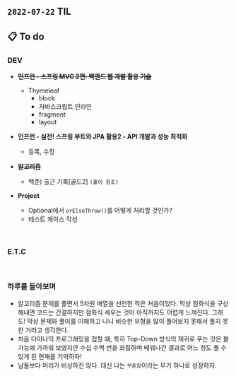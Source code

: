 ## `2022-07-22` TIL

## 📋 To do

### DEV
+ ~~**인프런 - 스프링 MVC 2편: 백엔드 웹 개발 활용 기술**~~
  + Thymeleaf
    + block 
    + 자바스크립트 인라인
    + fragment
    + layout

+ **인프런 - 실전! 스프링 부트와 JPA 활용2 - API 개발과 성능 최적화**
  + 등록, 수정

+ ~~**알고리즘**~~
  + 백준) 출근 기록[골드2] `(풀이 참조)`

+ **Project**
  + Optional에서 `orElseThrow()`를 어떻게 처리할 것인가?
  + 테스트 케이스 작성

<br>

### E.T.C

<br>

### 하루를 돌아보며
+ 알고리즘 문제를 풀면서 5차원 배열을 선언한 적은 처음이었다. 막상 점화식을 구상해내면 코드는 간결하지만 점화식 세우는 것이 아직까지도 어렵게 느껴진다. 그래도! 막상 문제와 풀이를 이해하고 나니 비슷한 유형을 많이 풀어보지 못해서 풀지 못한 거라고 생각한다.
+ 처음 다이나믹 프로그래밍을 접할 떄, 특히 Top-Down 방식의 재귀로 푸는 것은 불가능에 가까워 보였지만 수십 수백 번을 좌젏하며 배워나간 결과로 어느 정도 풀 수 있게 된 현재를 기억하자!
+ 남들보다 머리가 비상하진 않다. 대신 나는 `꾸준함`이라는 무기 하나로 성장하자. 
